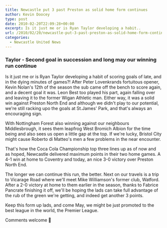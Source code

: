 ```yaml
---
title: Newcastle put 3 past Preston as solid home form continues
author: Kevin Doocey
type: post
date: 2010-02-20T22:09:28+00:00
excerpt: Is it just me or is Ryan Taylor developing a habit..
url: /2010/02/20/newcastle-put-3-past-preston-as-solid-home-form-continues/
categories:
  - Newcastle United News
---
```


### Taylor - Second goal in succession and long may our winning run continue

Is it just me or is Ryan Taylor developing a habit of scoring goals of late, and in the dying minutes of games?! After Peter Lovenkrands fortuitous opener, Kevin Nolan's 12th of the season the sub came off the bench to score again, and a decent goal it was. Leon Best too played his part, again falling over and leaving it to the former Wigan Athletic man. Either way, it was a solid win against Preston North End and although we didn't play to our potential, we're still racking upo the goals at St.James' Park, and that's always an encouraging sign.

With Nottingham Forest also winning against our neighbours Middlesbrough, it sees them leapfrog West Bromich Albion for the time being and also sees us open a little gap at the top. If we're lucky, Bristol City might cause Roberto di Matteo's men a few problems in the near encounter.

That's how the Coca Cola Championship top three lines up as of now and as hoped, Newcastle delivered maximum points in their two home games. A 4-1 win at home to Coventry and today, an nice 3-0 victory over Preston North End.

The longer we can continue this run, the better. Next on our travels is a trip to Vicarage Road where we'll meet Mike Williamson's former club, Watford. After a 2-0 victory at home to them earlier in the season, thanks to Fabrice Pancrate finishing it off, we'll be hoping the lads can take full advantage of the rub of the green we're getting, and indeed get another 3 points.

Keep this form up lads, and come May, we might be just promoted to the best league in the world, the Premier League.

Comments welcome 🙂

